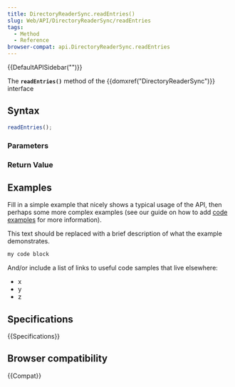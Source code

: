 ```yaml
---
title: DirectoryReaderSync.readEntries()
slug: Web/API/DirectoryReaderSync/readEntries
tags:
  - Method
  - Reference
browser-compat: api.DirectoryReaderSync.readEntries
---
```

{{DefaultAPISidebar("")}}

The **`readEntries()`** method of the {{domxref("DirectoryReaderSync")}} interface 

## Syntax

```js
readEntries();
```

### Parameters



### Return Value



## Examples

Fill in a simple example that nicely shows a typical usage of the API, then perhaps some more complex examples (see our guide on how to add [code examples](/en-US/docs/MDN/Contribute/Structures/Code_examples) for more information).

This text should be replaced with a brief description of what the example demonstrates.

```js
my code block
```

And/or include a list of links to useful code samples that live elsewhere:

*   x
*   y
*   z

## Specifications

{{Specifications}}

## Browser compatibility

{{Compat}}

